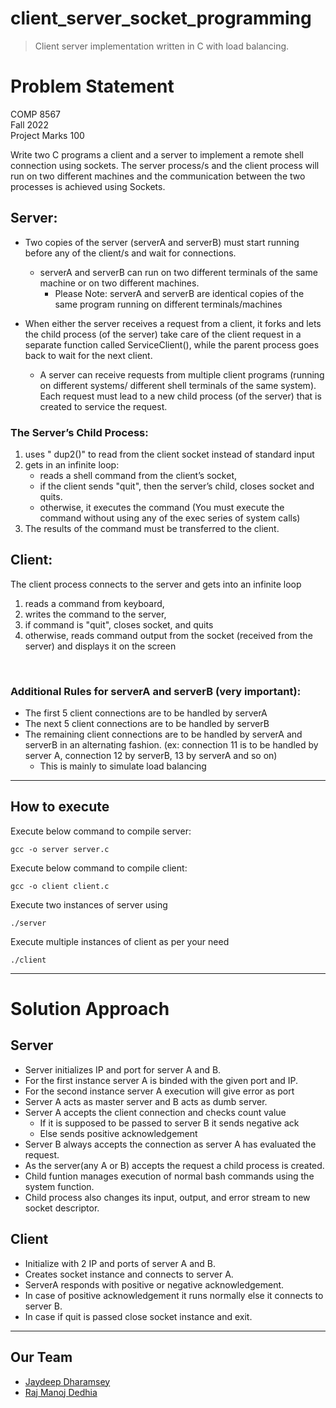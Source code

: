 # client_server_socket_programming

> Client server implementation written in C with load balancing.

# Problem Statement

COMP 8567<br>
Fall 2022<br>
Project Marks 100

Write two C programs a client and a server to implement a remote shell connection using sockets.
The server process/s and the client process will run on two different machines and the
communication between the two processes is achieved using Sockets.<br>

## Server:<br>
* Two copies of the server (serverA and serverB) must start running before any of the client/s
and wait for connections. <br>
  * serverA and serverB can run on two different terminals of the same machine or
on two different machines.<br>
    * Please Note: serverA and serverB are identical copies of the same program
running on different terminals/machines<br>
* When either the server receives a request from a client, it forks and lets the child process (of
the server) take care of the client request in a separate function called ServiceClient(), while the
parent process goes back to wait for the next client.<br>

  * A server can receive requests from multiple client programs (running on different systems/ different shell terminals of the same system). Each request must lead to a new child process (of the server) that is created to service the request.<br>

### The Server’s Child Process:
1. uses " dup2()" to read from the client socket instead of standard input
2. gets in an infinite loop:
   * reads a shell command from the client’s socket,
   * if the client sends "quit", then the server’s child, closes socket and quits.
   * otherwise, it executes the command (You must execute the command without using any
    of the exec series of system calls)
 3. The results of the command must be transferred to the client.

## Client:
The client process connects to the server and gets into an infinite loop
 1. reads a command from keyboard,
 2. writes the command to the server,
 3. if command is "quit", closes socket, and quits
 4. otherwise, reads command output from the socket (received from the server) and displays it on the screen
<br>

### Additional Rules for serverA and serverB (very important):<br>

* The first 5 client connections are to be handled by serverA<br>
* The next 5 client connections are to be handled by serverB<br>
* The remaining client connections are to be handled by serverA and serverB in an
alternating fashion. (ex: connection 11 is to be handled by server A, connection 12
by serverB, 13 by serverA and so on)<br>
  * This is mainly to simulate load balancing

***

## How to execute

Execute below command to compile server:
```
gcc -o server server.c
```
Execute below command to compile client:
```
gcc -o client client.c
```
Execute two instances of server using
```
./server
```
Execute multiple instances of client as per your need
```
./client
```
***
# Solution Approach

## Server

* Server initializes IP and port for server A and B.
* For the first instance server A is binded with the given port and IP. 
* For the second instance server A execution will give error as port 
* Server A acts as master server and B acts as dumb server.
* Server A accepts the client connection and checks count value 
  * If it is supposed to be passed to server B it sends negative ack
  * Else sends positive acknowledgement
* Server B always accepts the connection as server A has evaluated the request.
* As the server(any A or B) accepts the request a child process is created. 
* Child funtion manages execution of normal bash commands using the system function. 
* Child process also changes its input, output, and error stream to new socket descriptor.

## Client 

* Initialize with 2 IP and ports of server A and B. 
* Creates socket instance and connects to server A.
* ServerA responds with positive or negative acknowledgement. 
* In case of positive acknowledgement it runs normally else it connects to server B. 
* In case if quit is passed close socket instance and exit.
 

 ***
 ## Our Team

- [Jaydeep Dharamsey](https://linkedin.com/in/jaydeepdharamsey/)
- [Raj Manoj Dedhia](https://linkedin.com/in/rajdedhia10/)